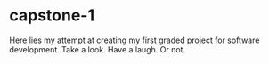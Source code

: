 # capstone-1
Here lies my attempt at creating my first graded project for software development. Take a look. Have a laugh. Or not.
